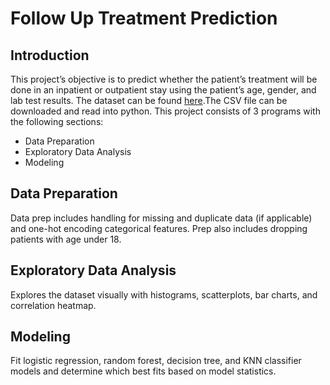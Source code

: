 # Follow Up Treatment Prediction

## Introduction

This project’s objective is to predict whether the patient’s treatment will be done in an inpatient or outpatient stay using the patient’s age, gender, and lab test results. The dataset can be found [here](https://www.kaggle.com/datasets/saurabhshahane/patient-treatment-classification).The CSV file can be downloaded and read into python. 
This project consists of 3 programs with the following sections:
 - Data Preparation
 - Exploratory Data Analysis
 - Modeling

## Data Preparation
Data prep includes handling for missing and duplicate data (if applicable) and one-hot encoding categorical features. Prep also includes dropping patients with age under 18.

## Exploratory Data Analysis
Explores the dataset visually with histograms, scatterplots, bar charts, and correlation heatmap.

## Modeling
Fit logistic regression, random forest, decision tree, and KNN classifier models and determine which best fits based on model statistics.
